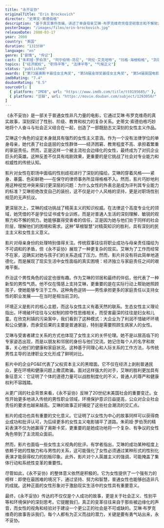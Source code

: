 ```yaml
---
title: "永不妥协"
originalTitle: "Erin Brockovich"
director: "史蒂文·索德伯格"
description: "基于真实事件改编，讲述了单身母亲艾琳·布罗克维奇凭借坚韧意志和不懈努力，揭露企业环境污染丑闻，为受害者争取正义的故事。影片展现了普通女性如何在逆境中展现非凡力量。"
posterImage: "/images/films/erin-brockovich.jpg"
releaseDate: 2000-03-17
year: 2000
country: "美国"
duration: "131分钟"
language: "en"
genre: ["剧情", "传记"]
cast: ["朱莉娅·罗伯茨", "阿尔伯特·芬尼", "阿伦·艾克哈特", "玛格·海根柏格", "凯瑞-安·莫斯"]
topics: ["经济赋权", "职场平等", "法律平等", "气候正义"]
status: "published"
awards: ["第73届奥斯卡最佳女主角奖", "第58届金球奖最佳女主角奖", "第54届英国电影学院奖最佳女主角奖"]
imdbRating: "7.4"
doubanRating: "8.5"
sourceUrl: [
  { platform: "IMDB", url: "https://www.imdb.com/title/tt0195685/" },
  { platform: "豆瓣", url: "https://movie.douban.com/subject/1293050/" }
]
---
```


《永不妥协》是一部关于普通女性非凡力量的电影，它通过艾琳·布罗克维奇的真实故事，深刻探讨了性别、阶级、教育和权力的复杂关系。史蒂文·索德伯格巧妙地将个人奋斗与社会正义结合在一起，创造了一部既励志又深刻的女性主义作品。

艾琳这个角色的设定本身就具有强烈的女性主义意涵。作为一个没有法律学位的单身母亲，她代表了社会底层的女性群体——经济困窘、教育程度不高、承担着繁重的家庭责任。然而，正是这样一个被主流社会边缘化的女性，最终成为了对抗企业巨头的英雄。这种反差不仅具有戏剧效果，更重要的是它挑战了社会对专业能力和权威性的传统认知。

影片对女性在职场中面临的性别歧视进行了深刻的描绘。艾琳的穿着风格——紧身、暴露、色彩鲜艳——在保守的律师事务所显得格格不入。然而，影片巧妙地利用这种视觉冲突来探讨更深层的问题：为什么女性的外表总是成为评判其专业能力的标准？艾琳拒绝改变自己的装扮，这不仅是对个人风格的坚持，更是对职场性别规范的无声抗议。

更深层次上，艾琳的成功挑战了精英主义的知识权威。在法律这个高度专业化的领域，她凭借的不是学位证书或专业训练，而是对普通人生活的深刻理解、敏锐的观察力和不懈的努力。她能够赢得受害者的信任，正是因为她与他们处于同样的社会阶层，理解他们的困境和需求。这种"草根智慧"对精英知识的胜利，具有深刻的民主主义和女性主义意义。

影片对母亲身份的处理特别值得关注。传统叙事往往将职业成功与母亲责任描绘为不可调和的矛盾，但《永不妥协》展现了一种更复杂的现实。艾琳为了工作而经常不在家，这确实对她与孩子们的关系造成了压力。然而，影片并没有将此简单地道德化，而是展现了现实生活中女性面临的真实困境：经济独立与家庭责任之间的艰难平衡。

乔治这个男性角色的设定也很有趣。作为艾琳的邻居和最终的伴侣，他代表了一种新型的男性气质。他不仅在情感上支持艾琳，更重要的是在实际行动上帮助她照顾孩子，使她能够专注于工作。这种角色逆转——男性承担更多的家庭责任以支持女性的职业发展——在当时是相当前卫的。

环境正义是影片的核心主题，而这与女性主义有着天然的联系。生态女性主义理论指出，环境破坏往往与父权制的掠夺性思维相关，而受害最深的往往是妇女和儿童。在欣克利镇的污染案中，我们看到了这种模式：大企业为了利润不惜破坏环境和公众健康，而承受后果的主要是普通家庭，特别是需要照顾生病家人的女性。

艾琳与受害者建立关系的方式也体现了女性主义的关怀伦理。她不是以居高临下的专家姿态出现，而是以朋友和邻居的身份与他们交流。她记住每个人的名字和故事，关心他们的健康和家庭状况。这种基于同理心和人际关系的工作方法，与传统男性主导的法律职业文化形成了鲜明对比。

影片中的企业PG&E代表了父权资本主义的黑暗面。它不仅在经济上剥削普通民众，更在环境和健康问题上撒谎欺骗。面对这样强大的对手，艾琳的胜利更加具有象征意义：它证明了个体的道德力量可以战胜制度化的不义，普通人的尊严和健康权利不容践踏。

从更广阔的社会背景来看，《永不妥协》反映了20世纪末美国社会的重要变迁。女性开始更多地进入传统的男性职业领域，环境保护意识日益提高，公众对企业社会责任的要求也越来越高。艾琳的故事正好捕捉了这些社会潮流的交汇点。

影片的成功也具有重要的文化意义。它证明了以女性为中心的故事同样可以获得商业成功和批评认可，为后续更多的女性主义电影铺平了道路。朱莉娅·罗伯茨的精彩表演不仅为她赢得了奥斯卡奖，更重要的是她成功地将一个复杂、有争议的女性角色带到了主流观众面前。

然而，影片也面临一些女性主义视角的批评。有学者指出，艾琳的成功某种程度上依赖于她的性魅力和与男性的关系，这可能强化了女性必须通过某种形式的性别化表演才能获得权力的刻板印象。此外，影片对个人英雄主义的强调，可能掩盖了集体行动和系统性变革的重要性。

尽管如此，《永不妥协》的整体意义依然是积极的。它为女性提供了一个强有力的榜样：即使在最困难的境况下，通过坚持、努力和智慧，普通女性也能够创造非凡的成就。这种正面的女性形象对于激励现实生活中的女性具有重要意义。

最终，《永不妥协》传达的不仅仅是个人成功的故事，更是关于社会正义、性别平等和环境保护的深刻思考。它提醒我们，真正的变革往往来自于那些被边缘化的声音，而女性的视角和经验对于建设一个更公正的社会是不可或缺的。艾琳·布罗克维奇的故事告诉我们，每个人都有为正义而战的潜力，关键是要有勇气站出来，永不妥协。